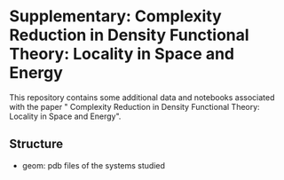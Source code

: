 # Supplementary:  Complexity Reduction in Density Functional Theory: Locality in Space and Energy

This repository contains some additional data and notebooks associated with
the paper " Complexity Reduction in Density Functional Theory: Locality in 
Space and Energy".

## Structure

* geom: pdb files of the systems studied
